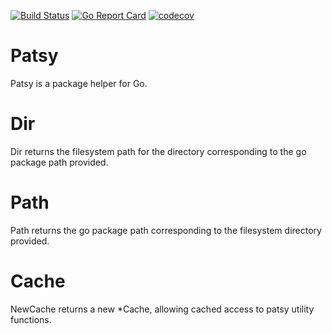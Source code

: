 [![Build Status](https://travis-ci.org/dave/patsy.svg?branch=master)](https://travis-ci.org/dave/patsy) [![Go Report Card](https://goreportcard.com/badge/github.com/dave/patsy)](https://goreportcard.com/report/github.com/dave/patsy) [![codecov](https://codecov.io/gh/dave/patsy/branch/master/graph/badge.svg)](https://codecov.io/gh/dave/patsy)

# Patsy

Patsy is a package helper for Go.

# Dir
Dir returns the filesystem path for the directory corresponding to the go
package path provided.

# Path
Path returns the go package path corresponding to the filesystem directory
provided.

# Cache
NewCache returns a new *Cache, allowing cached access to patsy utility
functions.
